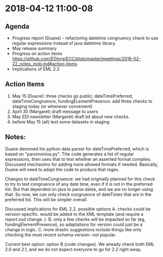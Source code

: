 
# 2018-04-12 11:00-08
## Agenda
* Progress report (Duane) - refactoring datetime congruency check to use regular expressions instead of java datetime library.
* May release summary 
* Progress on action items https://github.com/EDIorg/ECC/blob/master/meetings/2018-02-22_notes_mob.md#action-items
* Implications of EML 2.2

## Action Items
1. May 15 (Duane): three checks go public: dateTimePreferred, dateTimeCongruence, fundingELementPresence. 
add three checks to staging today (or whenever convenient)
1. April 30 (Margaret) draft message to users
1. May EDI newsletter (Margaret) draft bit about new checks.
1. before May 15 (all) test some datasets in staging

## Notes:
Duane demoned his python data parser for dateTimePreferred, 
which is based on "parsimonius.py". THe code generates a list of regular expressions, then uses
that to test whether an asserted format complies. Discussed mechanims for adding more allowed formats if needed. Basically, Duane 
will need to adapt the code to produce that regex.

Changes to dateTimeCongruence: we had originally planned for this check to try to test congruence of any date time, even if it is not in
the preferred list. But that depended on java to parse dates, and we are no longer using that. So now, we can only check congruence 
of dateTimes that are in the preferred list. This will be simpler overall.

Discussed implications for EML 2.2. possible options
A. checks could be version-specific. would be added to the XML template (and require a report.xsd change. ).
B. only a few checks will be impacted so far (eg, fundingElementPresence), so adaptations for version could just be a change in logic.
C. more drastic suggestions include things like only checking the most recent schema version- not popular. 

Current best option: option B (code changes). We already check both EML 2.0 and 2.1, and we do not expect everyone to go for 2.2 
right away. 
